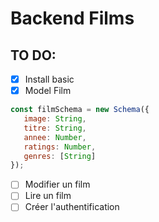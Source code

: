 # Backend Films

## TO DO:
 - [x] Install basic
 - [x] Model Film
 ```js
 const filmSchema = new Schema({
    image: String,
    titre: String,
    annee: Number,
    ratings: Number,
    genres: [String]
});
```
 - [ ] Modifier un film
 - [ ] Lire un film
 - [ ] Créer l'authentification